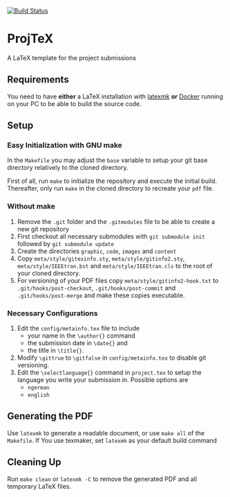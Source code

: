 [![Build Status](https://travis-ci.com/uniba-ktr/ProjTeX.svg?branch=master)](https://travis-ci.com/uniba-ktr/ProjTeX)

# ProjTeX

A LaTeX template for the project submissions

## Requirements

You need to have **either** a LaTeX installation with [latexmk](https://www.ctan.org/pkg/latexmk?lang=de) **or** [Docker](https://www.docker.com/) running on your PC to be able to build the source code.

## Setup

### Easy Initialization with GNU make

In the `Makefile` you may adjust the `base` variable to setup your git base directory relatively to the cloned directory.


First of all, run `make` to initialize the repository and execute the initial build.
Thereafter, only run `make` in the cloned directory to recreate your `pdf` file.


### Without make

  1. Remove the `.git` folder and the `.gitmodules` file to be able to create a new git repository
  2. First checkout all necessary submodules with `git submodule init` followed by `git submodule update`
  3. Create the directories `graphic`, `code`, `images` and `content`
  4. Copy `meta/style/gitexinfo.sty`, `meta/style/gitinfo2.sty`, `meta/style/IEEEtran.bst` and `meta/style/IEEEtran.cls` to the root of your cloned directory.
  5. For versioning of your PDF files copy `meta/style/gitinfo2-hook.txt` to `.git/hooks/post-checkout`, `.git/hooks/post-commit` and `.git/hooks/post-merge` and make these copies executable.

### Necessary Configurations

  1. Edit the `config/metainfo.tex` file to include
     * your name in the `\author{}` command
     * the submission date in `\date{}` and
     * the title in `\title{}`.
  2. Modify `\gittrue` to `\gitfalse` in `config/metainfo.tex` to disable git versioning.
  3. Edit the `\selectlanguage{}` command in `project.tex` to setup the language you write your submission in. Possible options are
     * `ngerman`
     * `english`

## Generating the PDF

Use `latexmk` to generate a readable document, or use `make all` of the `Makefile`.
If You use texmaker, set `latexmk` as your default build command

## Cleaning Up

Run `make clean` or `latexmk -C` to remove the generated PDF and all temporary LaTeX files.
